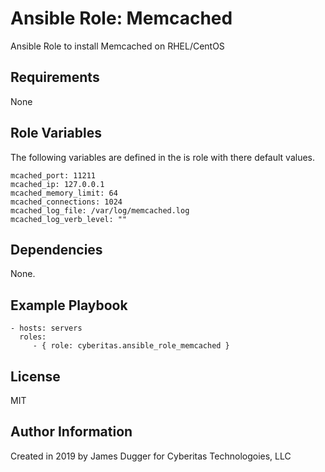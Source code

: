 Ansible Role: Memcached
=========

Ansible Role to install Memcached on RHEL/CentOS 

Requirements
------------

None

Role Variables
--------------
The following variables are defined in the is role with there default values.
```
mcached_port: 11211
mcached_ip: 127.0.0.1
mcached_memory_limit: 64
mcached_connections: 1024
mcached_log_file: /var/log/memcached.log
mcached_log_verb_level: ""
```

Dependencies
------------

None.

Example Playbook
----------------

    - hosts: servers
      roles:
         - { role: cyberitas.ansible_role_memcached }

License
-------

MIT

Author Information
------------------

Created in 2019 by James Dugger for Cyberitas Technologoies, LLC
